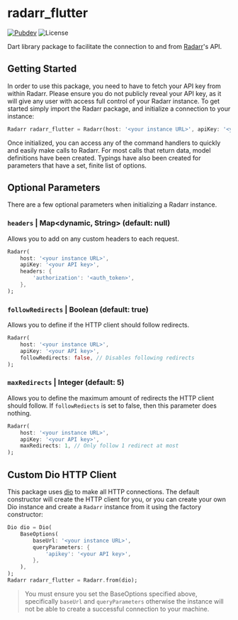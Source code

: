 # radarr_flutter

[![Pubdev][pubdev-shield]][pubdev]
![License][license-shield]

Dart library package to facilitate the connection to and from [Radarr](https://radarr_flutter.video)'s API.

## Getting Started

In order to use this package, you need to have to fetch your API key from within Radarr. Please ensure you do not publicly reveal your API key, as it will give any user with access full control of your Radarr instance. To get started simply import the Radarr package, and initialize a connection to your instance:

```dart
Radarr radarr_flutter = Radarr(host: '<your instance URL>', apiKey: '<your API key>');
```

Once initialized, you can access any of the command handlers to quickly and easily make calls to Radarr. For most calls that return data, model definitions have been created. Typings have also been created for parameters that have a set, finite list of options.

## Optional Parameters

There are a few optional parameters when initializing a Radarr instance.

### `headers` | Map<dynamic, String> (default: null)

Allows you to add on any custom headers to each request.

```dart
Radarr(
    host: '<your instance URL>',
    apiKey: '<your API key>',
    headers: {
        'authorization': '<auth_token>',
    },
);
```

### `followRedirects` | Boolean (default: true)

Allows you to define if the HTTP client should follow redirects.

```dart
Radarr(
    host: '<your instance URL>',
    apiKey: '<your API key>',
    followRedirects: false, // Disables following redirects
);
```

### `maxRedirects` | Integer (default: 5)

Allows you to define the maximum amount of redirects the HTTP client should follow. If `followRediects` is set to false, then this parameter does nothing.

```dart
Radarr(
    host: '<your instance URL>',
    apiKey: '<your API key>',
    maxRedirects: 1, // Only follow 1 redirect at most
);
```

## Custom Dio HTTP Client

This package uses [dio](https://pub.dev/packages/dio) to make all HTTP connections. The default constructor will create the HTTP client for you, or you can create your own Dio instance and create a `Radarr` instance from it using the factory constructor:

```dart
Dio dio = Dio(
    BaseOptions(
        baseUrl: '<your instance URL>',
        queryParameters: {
            'apikey': '<your API key>',
        },
    ),
);
Radarr radarr_flutter = Radarr.from(dio);
```

> You must ensure you set the BaseOptions specified above, specifically `baseUrl` and `queryParameters` otherwise the instance will not be able to create a successful connection to your machine.

[license-shield]: https://img.shields.io/github/license/Not-Dhanraj/radarr_flutter?style=for-the-badge
[pubdev]: https://pub.dev/packages/radarr_flutter/
[pubdev-shield]: https://img.shields.io/pub/v/radarr_flutter.svg?style=for-the-badge
